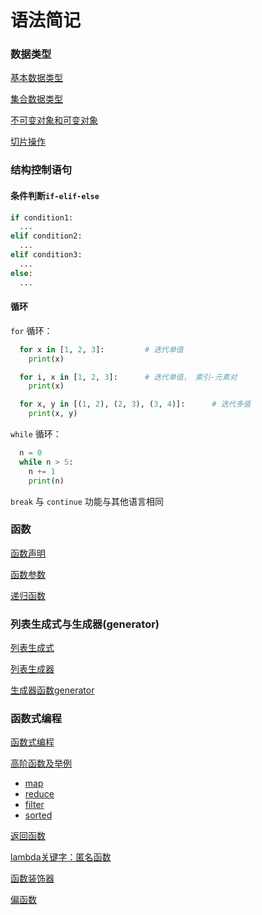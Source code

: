 # 语法简记

### 数据类型

[基本数据类型](https://p-jiangh.github.io/python-notebook/docs/syntax/data-type#基本数据类型)

[集合数据类型](https://p-jiangh.github.io/python-notebook/docs/syntax/data-type#集合数据类型)

[不可变对象和可变对象](https://p-jiangh.github.io/python-notebook/docs/syntax/data-type#不可变对象和可变对象)

[切片操作](https://p-jiangh.github.io/python-notebook/docs/syntax/data-type#切片操作)

### 结构控制语句

#### 条件判断`if-elif-else`

```python
if condition1:
  ...
elif condition2:
  ...
elif condition3:
  ...
else:
  ...
```

#### 循环

`for` 循环：

```python
  for x in [1, 2, 3]:         # 迭代单值
    print(x)

  for i, x in [1, 2, 3]:      # 迭代单值， 索引-元素对
    print(x)

  for x, y in [(1, 2), (2, 3), (3, 4)]:      # 迭代多值
    print(x, y)
```

`while` 循环：

```py
  n = 0
  while n > 5:
    n += 1
    print(n)
```

`break` 与 `continue` 功能与其他语言相同

### 函数

[函数声明](https://p-jiangh.github.io/python-notebook/docs/syntax/function#函数声明)

[函数参数](https://p-jiangh.github.io/python-notebook/docs/syntax/function#函数参数)

[递归函数](https://p-jiangh.github.io/python-notebook/docs/syntax/function#递归函数)

### 列表生成式与生成器(generator)

[列表生成式](https://p-jiangh.github.io/python-notebook/docs/syntax/generator#列表生成式)

[列表生成器](https://p-jiangh.github.io/python-notebook/docs/syntax/generator#列表生成器)

[生成器函数generator](https://p-jiangh.github.io/python-notebook/docs/syntax/generator#生成器函数)

### 函数式编程

[函数式编程](https://p-jiangh.github.io/python-notebook/docs/syntax/func-program#函数式编程)

[高阶函数及举例](https://p-jiangh.github.io/python-notebook/docs/syntax/func-program#高阶函数及举例)

  * [map](https://p-jiangh.github.io/python-notebook/docs/syntax/func-program#map)
  * [reduce](https://p-jiangh.github.io/python-notebook/docs/syntax/func-program#reduce)
  * [filter](https://p-jiangh.github.io/python-notebook/docs/syntax/func-program#filter)
  * [sorted](https://p-jiangh.github.io/python-notebook/docs/syntax/func-program#sorted)

[返回函数](https://p-jiangh.github.io/python-notebook/docs/syntax/func-program#返回函数)

[lambda关键字：匿名函数](https://p-jiangh.github.io/python-notebook/docs/syntax/func-program#lambda关键字：匿名函数)

[函数装饰器](https://p-jiangh.github.io/python-notebook/docs/syntax/func-program#函数装饰器)

[偏函数](https://p-jiangh.github.io/python-notebook/docs/syntax/func-program#偏函数)
